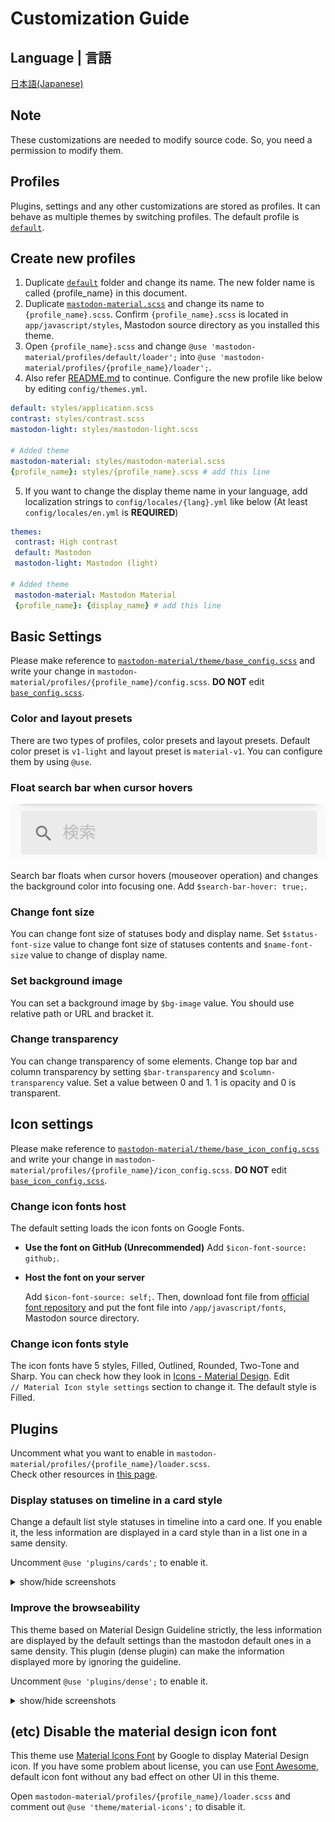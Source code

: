 # Customization Guide

## Language | 言語
[日本語(Japanese)](customization_guide_ja.md)

## Note
These customizations are needed to modify source code. So, you need a permission to modify them.

## Profiles
Plugins, settings and any other customizations are stored as profiles. It can behave as multiple themes by switching profiles. The default profile is [`default`](../src/mastodon-material/profiles/default).

## Create new profiles
1. Duplicate [`default`](../src/mastodon-material/profiles/default) folder and change its name. The new folder name is called {profile_name} in this document.
2. Duplicate [`mastodon-material.scss`](../src/mastodon-material.scss) and change its name to `{profile_name}.scss`. Confirm `{profile_name}.scss` is located in `app/javascript/styles`, Mastodon source directory as you installed this theme.
3. Open `{profile_name}.scss` and change `@use 'mastodon-material/profiles/default/loader';` into `@use 'mastodon-material/profiles/{profile_name}/loader';`.
4. Also refer [README.md](../README.md#How-to-install) to continue. Configure the new profile like below by editing `config/themes.yml`.
  ```yml
  default: styles/application.scss
  contrast: styles/contrast.scss
  mastodon-light: styles/mastodon-light.scss
  
  # Added theme
  mastodon-material: styles/mastodon-material.scss
  {profile_name}: styles/{profile_name}.scss # add this line
  ```
5. If you want to change the display theme name in your language, add localization strings to `config/locales/{lang}.yml` like below (At least `config/locales/en.yml` is **REQUIRED**)
  ```yml
  themes:
   contrast: High contrast
   default: Mastodon
   mastodon-light: Mastodon (light)
  
  # Added theme
   mastodon-material: Mastodon Material
   {profile_name}: {display_name} # add this line
  ```

## Basic Settings
Please make reference to [`mastodon-material/theme/base_config.scss`](../src/mastodon-material/theme/base_config.scss) and write your change in `mastodon-material/profiles/{profile_name}/config.scss`. **DO NOT** edit [`base_config.scss`](../src/mastodon-material/theme/base_config.scss).

### Color and layout presets
There are two types of profiles, color presets and layout presets. Default color preset is `v1-light` and layout preset is `material-v1`. You can configure them by using `@use`.

### Float search bar when cursor hovers
<img src="res/search-bar-hover.gif" alt="search-bar hover">

Search bar floats when cursor hovers (mouseover operation) and changes the background color into focusing one. Add `$search-bar-hover: true;`.

### Change font size
You can change font size of statuses body and display name. Set `$status-font-size` value to change font size of statuses contents and `$name-font-size` value to change of display name.

### Set background image
You can set a background image by `$bg-image` value. You should use relative path or URL and bracket it.

### Change transparency
You can change transparency of some elements. Change top bar and column transparency by setting `$bar-transparency` and `$column-transparency` value. Set a value between 0 and 1. 1 is opacity and 0 is transparent.

## Icon settings
Please make reference to [`mastodon-material/theme/base_icon_config.scss`](../src/mastodon-material/theme/base_icon_config.scss) and write your change in `mastodon-material/profiles/{profile_name}/icon_config.scss`. **DO NOT** edit [`base_icon_config.scss`](../src/mastodon-material/theme/base_icon_config.scss).

### Change icon fonts host
The default setting loads the icon fonts on Google Fonts.

- **Use the font on GitHub (Unrecommended)**
  Add `$icon-font-source: github;`.

- **Host the font on your server**
  
  Add `$icon-font-source: self;`. Then, download font file from [official font repository](https://github.com/google/material-design-icons/tree/master/font) and put the font file into `/app/javascript/fonts`, Mastodon source directory.

### Change icon fonts style
The icon fonts have 5 styles, Filled, Outlined, Rounded, Two-Tone and Sharp. You can check how they look in [Icons - Material Design](https://material.io/resources/icons/). Edit `// Material Icon style settings` section to change it. The default style is Filled.

## Plugins
Uncomment what you want to enable in `mastodon-material/profiles/{profile_name}/loader.scss`.  
Check other resources in [this page](https://github.com/GenbuProject/Mastodon-Material-Gallery).

### Display statuses on timeline in a card style
Change a default list style statuses in timeline into a card one. If you enable it, the less information are displayed in a card style than in a list one in a same density.

Uncomment `@use 'plugins/cards';` to enable it.

<details>
<summary>show/hide screenshots</summary>

![cards](res/cards.png)
</details>

### Improve the browseability
This theme based on Material Design Guideline strictly, the less information are displayed by the default settings than the mastodon default ones in a same density. This plugin (dense plugin) can make the information displayed more by ignoring the guideline.

Uncomment `@use 'plugins/dense';` to enable it.

<details>
<summary>show/hide screenshots</summary>

Before
![before](res/mastodon-light.png)

After
![after](res/dense.png)
</details>

## (etc) Disable the material design icon font
This theme use [Material Icons Font](https://google.github.io/material-design-icons/#icon-font-for-the-web) by Google to display Material Design icon. If you have some problem about license, you can use [Font Awesome](https://fontawesome.com/), default icon font without any bad effect on other UI in this theme.

Open `mastodon-material/profiles/{profile_name}/loader.scss` and comment out `@use 'theme/material-icons';` to disable it.
